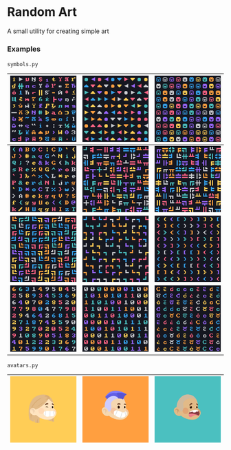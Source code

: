 # Random Art

A small utility for creating simple art 

### Examples

`symbols.py`

| ![symbols1](/images/symbols1.png)   | ![symbols2](/images/symbols2.png)   | ![symbols3](/images/symbols3.png)   |
|-------------------------------------|-------------------------------------|-------------------------------------|
| ![symbols4](/images/symbols4.png)   | ![symbols5](/images/symbols5.png)   | ![symbols6](/images/symbols6.png)   |
| ![symbols7](/images/symbols7.png)   | ![symbols8](/images/symbols8.png)   | ![symbols9](/images/symbols9.png)   |
| ![symbols10](/images/symbols10.png) | ![symbols11](/images/symbols11.png) | ![symbols12](/images/symbols12.png) |

`avatars.py`

| ![avatars1](/images/avatars1.png) | ![avatars2](/images/avatars2.png) | ![avatars3](/images/avatars3.png) |
|-----------------------------------|-----------------------------------|-----------------------------------|